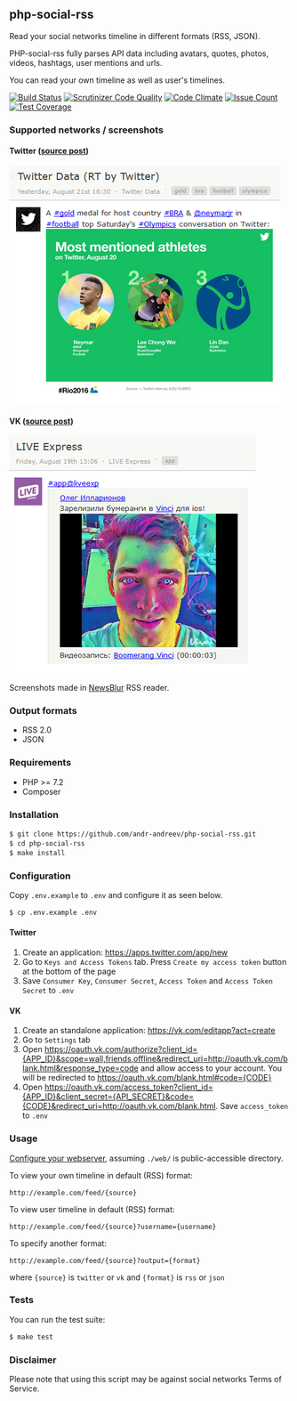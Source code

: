 ## php-social-rss
Read your social networks timeline in different formats (RSS, JSON).

PHP-social-rss fully parses API data including avatars, quotes, photos, videos, hashtags, user mentions and urls.

You can read your own timeline as well as user's timelines.

[![Build Status](https://travis-ci.org/andr-andreev/php-social-rss.svg?branch=master)](https://travis-ci.org/andr-andreev/php-social-rss)
[![Scrutinizer Code Quality](https://scrutinizer-ci.com/g/andr-andreev/php-social-rss/badges/quality-score.png?b=master)](https://scrutinizer-ci.com/g/andr-andreev/php-social-rss/?branch=master)
[![Code Climate](https://codeclimate.com/github/andr-andreev/php-social-rss/badges/gpa.svg)](https://codeclimate.com/github/andr-andreev/php-social-rss)
[![Issue Count](https://codeclimate.com/github/andr-andreev/php-social-rss/badges/issue_count.svg)](https://codeclimate.com/github/andr-andreev/php-social-rss)
[![Test Coverage](https://codeclimate.com/github/andr-andreev/php-social-rss/badges/coverage.svg)](https://codeclimate.com/github/andr-andreev/php-social-rss/coverage)

### Supported networks / screenshots
#### Twitter ([source post](https://twitter.com/TwitterData/status/767372163431018496))
![Twitter](docs/screenshots/twitter.png?raw=true "Twitter")

#### VK ([source post](https://vk.com/wall-32295218_365558))
![VK](docs/screenshots/vk.png?raw=true "VK")

Screenshots made in [NewsBlur](https://newsblur.com/) RSS reader.

### Output formats
* RSS 2.0
* JSON

### Requirements
* PHP >= 7.2
* Composer

### Installation
```bash
$ git clone https://github.com/andr-andreev/php-social-rss.git
$ cd php-social-rss
$ make install
```

### Configuration
Copy `.env.example` to `.env` and configure it as seen below.
```bash
$ cp .env.example .env
```

#### Twitter
1. Create an application: https://apps.twitter.com/app/new
2. Go to `Keys and Access Tokens` tab. Press `Create my access token` button at the bottom of the page
3. Save `Consumer Key`, `Consumer Secret`, `Access Token` and `Access Token Secret` to `.env`

#### VK
1. Create an standalone application: https://vk.com/editapp?act=create
2. Go to `Settings` tab
3. Open https://oauth.vk.com/authorize?client_id={APP_ID}&scope=wall,friends,offline&redirect_uri=http://oauth.vk.com/blank.html&response_type=code and allow access to your account. You will be redirected to https://oauth.vk.com/blank.html#code={CODE}
4. Open https://oauth.vk.com/access_token?client_id={APP_ID}&client_secret={API_SECRET}&code={CODE}&redirect_uri=http://oauth.vk.com/blank.html. Save `access_token` to `.env`

### Usage ###
[Configure your webserver](https://www.slimframework.com/docs/start/web-servers.html), assuming `./web/` is public-accessible directory.

To view your own timeline in default (RSS) format:
```
http://example.com/feed/{source}
```
To view user timeline in default (RSS) format:
```
http://example.com/feed/{source}?username={username}
```
To specify another format:
```
http://example.com/feed/{source}?output={format}
```
where `{source}` is `twitter` or `vk` and `{format}` is `rss` or `json`

### Tests ###
You can run the test suite:
```bash
$ make test
```

### Disclaimer ###
Please note that using this script may be against social networks Terms of Service.
